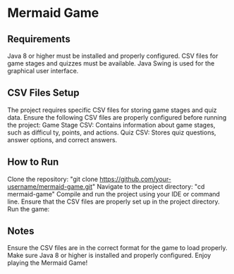 # Mermaid Game
## Requirements
Java 8 or higher must be installed and properly configured.
CSV files for game stages and quizzes must be available.
Java Swing is used for the graphical user interface.

## CSV Files Setup
The project requires specific CSV files for storing game stages and quiz data.
Ensure the following CSV files are properly configured before running the project:
Game Stage CSV: Contains information about game stages, such as difficul
ty, points, and actions.
Quiz CSV: Stores quiz questions, answer options, and correct answers.
## How to Run
Clone the repository:
"git clone https://github.com/your-username/mermaid-game.git"
Navigate to the project directory:
"cd mermaid-game"
Compile and run the project using your IDE or command line.
Ensure that the CSV files are properly set up in the project directory.
Run the game:

## Notes
Ensure the CSV files are in the correct format for the game to load properly.
Make sure Java 8 or higher is installed and properly configured.
Enjoy playing the Mermaid Game!
